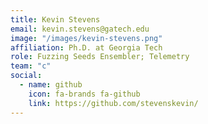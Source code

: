 ```yaml
---
title: Kevin Stevens
email: kevin.stevens@gatech.edu
image: "/images/kevin-stevens.png"
affiliation: Ph.D. at Georgia Tech
role: Fuzzing Seeds Ensembler; Telemetry
team: "c"
social:
  - name: github
    icon: fa-brands fa-github
    link: https://github.com/stevenskevin/
---
```

